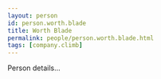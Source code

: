 ```yaml
---
layout: person
id: person.worth.blade
title: Worth Blade
permalink: people/person.worth.blade.html
tags: [company.climb]
---
```


Person details...